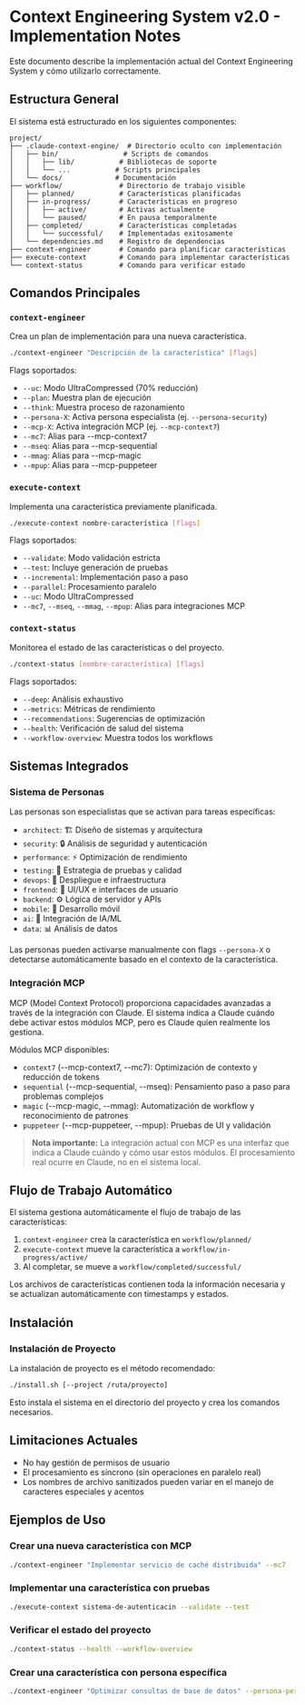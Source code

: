 # Context Engineering System v2.0 - Implementation Notes

Este documento describe la implementación actual del Context Engineering System y cómo utilizarlo correctamente.

## Estructura General

El sistema está estructurado en los siguientes componentes:

```
project/
├── .claude-context-engine/  # Directorio oculto con implementación
│   ├── bin/                # Scripts de comandos
│   │   ├── lib/           # Bibliotecas de soporte
│   │   └── ...           # Scripts principales
│   └── docs/             # Documentación
├── workflow/              # Directorio de trabajo visible
│   ├── planned/           # Características planificadas
│   ├── in-progress/       # Características en progreso
│   │   ├── active/        # Activas actualmente
│   │   └── paused/        # En pausa temporalmente
│   ├── completed/         # Características completadas
│   │   └── successful/    # Implementadas exitosamente
│   └── dependencies.md    # Registro de dependencias
├── context-engineer       # Comando para planificar características
├── execute-context        # Comando para implementar características
└── context-status         # Comando para verificar estado
```

## Comandos Principales

### `context-engineer`

Crea un plan de implementación para una nueva característica.

```bash
./context-engineer "Descripción de la característica" [flags]
```

Flags soportados:
- `--uc`: Modo UltraCompressed (70% reducción)
- `--plan`: Muestra plan de ejecución
- `--think`: Muestra proceso de razonamiento
- `--persona-X`: Activa persona especialista (ej. `--persona-security`)
- `--mcp-X`: Activa integración MCP (ej. `--mcp-context7`)
- `--mc7`: Alias para --mcp-context7
- `--mseq`: Alias para --mcp-sequential
- `--mmag`: Alias para --mcp-magic
- `--mpup`: Alias para --mcp-puppeteer

### `execute-context`

Implementa una característica previamente planificada.

```bash
./execute-context nombre-característica [flags]
```

Flags soportados:
- `--validate`: Modo validación estricta
- `--test`: Incluye generación de pruebas
- `--incremental`: Implementación paso a paso
- `--parallel`: Procesamiento paralelo
- `--uc`: Modo UltraCompressed
- `--mc7`, `--mseq`, `--mmag`, `--mpup`: Alias para integraciones MCP

### `context-status`

Monitorea el estado de las características o del proyecto.

```bash
./context-status [nombre-característica] [flags]
```

Flags soportados:
- `--deep`: Análisis exhaustivo
- `--metrics`: Métricas de rendimiento
- `--recommendations`: Sugerencias de optimización
- `--health`: Verificación de salud del sistema
- `--workflow-overview`: Muestra todos los workflows

## Sistemas Integrados

### Sistema de Personas

Las personas son especialistas que se activan para tareas específicas:

- `architect`: 🏗️ Diseño de sistemas y arquitectura
- `security`: 🔒 Análisis de seguridad y autenticación
- `performance`: ⚡ Optimización de rendimiento
- `testing`: 🧪 Estrategia de pruebas y calidad
- `devops`: 🚀 Despliegue e infraestructura
- `frontend`: 🎨 UI/UX e interfaces de usuario
- `backend`: ⚙️ Lógica de servidor y APIs
- `mobile`: 📱 Desarrollo móvil
- `ai`: 🤖 Integración de IA/ML
- `data`: 📊 Análisis de datos

Las personas pueden activarse manualmente con flags `--persona-X` o detectarse automáticamente basado en el contexto de la característica.

### Integración MCP

MCP (Model Context Protocol) proporciona capacidades avanzadas a través de la integración con Claude. El sistema indica a Claude cuándo debe activar estos módulos MCP, pero es Claude quien realmente los gestiona.

Módulos MCP disponibles:

- `context7` (--mcp-context7, --mc7): Optimización de contexto y reducción de tokens
- `sequential` (--mcp-sequential, --mseq): Pensamiento paso a paso para problemas complejos
- `magic` (--mcp-magic, --mmag): Automatización de workflow y reconocimiento de patrones
- `puppeteer` (--mcp-puppeteer, --mpup): Pruebas de UI y validación

> **Nota importante:** La integración actual con MCP es una interfaz que indica a Claude cuándo y cómo usar estos módulos. El procesamiento real ocurre en Claude, no en el sistema local.

## Flujo de Trabajo Automático

El sistema gestiona automáticamente el flujo de trabajo de las características:

1. `context-engineer` crea la característica en `workflow/planned/`
2. `execute-context` mueve la característica a `workflow/in-progress/active/`
3. Al completar, se mueve a `workflow/completed/successful/`

Los archivos de características contienen toda la información necesaria y se actualizan automáticamente con timestamps y estados.

## Instalación

### Instalación de Proyecto

La instalación de proyecto es el método recomendado:

```bash
./install.sh [--project /ruta/proyecto]
```

Esto instala el sistema en el directorio del proyecto y crea los comandos necesarios.

## Limitaciones Actuales

- No hay gestión de permisos de usuario
- El procesamiento es síncrono (sin operaciones en paralelo real)
- Los nombres de archivo sanitizados pueden variar en el manejo de caracteres especiales y acentos

## Ejemplos de Uso

### Crear una nueva característica con MCP

```bash
./context-engineer "Implementar servicio de caché distribuida" --mc7
```

### Implementar una característica con pruebas

```bash
./execute-context sistema-de-autenticacin --validate --test
```

### Verificar el estado del proyecto

```bash
./context-status --health --workflow-overview
```

### Crear una característica con persona específica

```bash
./context-engineer "Optimizar consultas de base de datos" --persona-performance
``` 